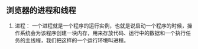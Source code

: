 ## 浏览器的进程和线程
1. 进程： 一个进程就是一个程序的运行实例，也就是说启动一个程序的时候，操作系统会为该程序创建一块内存，用来存放代码、运行中的数据和一个执行任务的主线程，我们把这样的一个运行环境叫进程。
